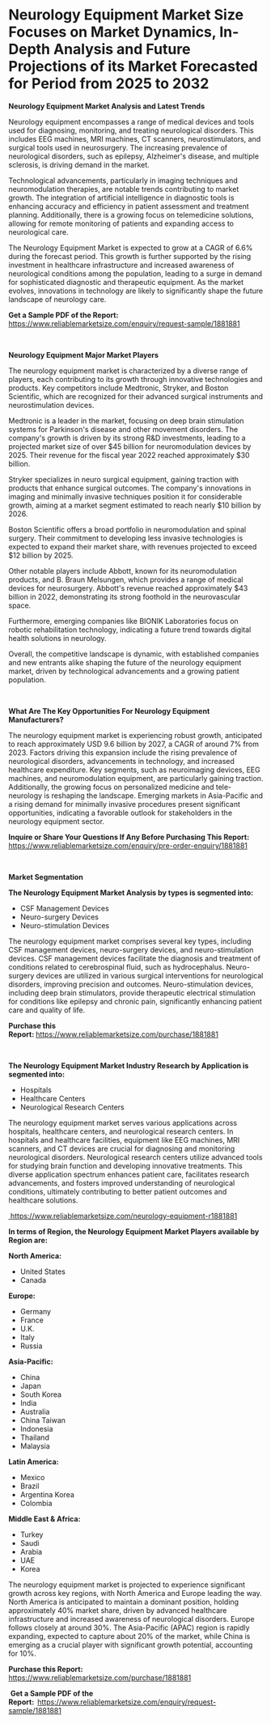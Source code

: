 <p><h1>Neurology Equipment Market Size Focuses on Market Dynamics, In-Depth Analysis and Future Projections of its Market Forecasted for Period from 2025 to 2032</h1></p><p><strong>Neurology Equipment Market Analysis and Latest Trends</strong></p>
<p><p>Neurology equipment encompasses a range of medical devices and tools used for diagnosing, monitoring, and treating neurological disorders. This includes EEG machines, MRI machines, CT scanners, neurostimulators, and surgical tools used in neurosurgery. The increasing prevalence of neurological disorders, such as epilepsy, Alzheimer's disease, and multiple sclerosis, is driving demand in the market. </p><p>Technological advancements, particularly in imaging techniques and neuromodulation therapies, are notable trends contributing to market growth. The integration of artificial intelligence in diagnostic tools is enhancing accuracy and efficiency in patient assessment and treatment planning. Additionally, there is a growing focus on telemedicine solutions, allowing for remote monitoring of patients and expanding access to neurological care.</p><p>The Neurology Equipment Market is expected to grow at a CAGR of 6.6% during the forecast period. This growth is further supported by the rising investment in healthcare infrastructure and increased awareness of neurological conditions among the population, leading to a surge in demand for sophisticated diagnostic and therapeutic equipment. As the market evolves, innovations in technology are likely to significantly shape the future landscape of neurology care.</p></p>
<p><strong>Get a Sample PDF of the Report:&nbsp;</strong> <a href="https://www.reliablemarketsize.com/enquiry/request-sample/1881881?utm_campaign=3558&utm_medium=2&utm_source=Github&utm_content=ia&utm_term=13042025&utm_id=neurology-equipment">https://www.reliablemarketsize.com/enquiry/request-sample/1881881</a></p>
<p>&nbsp;</p>
<p><strong>Neurology Equipment Major Market Players</strong></p>
<p><p>The neurology equipment market is characterized by a diverse range of players, each contributing to its growth through innovative technologies and products. Key competitors include Medtronic, Stryker, and Boston Scientific, which are recognized for their advanced surgical instruments and neurostimulation devices. </p><p>Medtronic is a leader in the market, focusing on deep brain stimulation systems for Parkinson's disease and other movement disorders. The company's growth is driven by its strong R&D investments, leading to a projected market size of over $45 billion for neuromodulation devices by 2025. Their revenue for the fiscal year 2022 reached approximately $30 billion.</p><p>Stryker specializes in neuro surgical equipment, gaining traction with products that enhance surgical outcomes. The company's innovations in imaging and minimally invasive techniques position it for considerable growth, aiming at a market segment estimated to reach nearly $10 billion by 2026.</p><p>Boston Scientific offers a broad portfolio in neuromodulation and spinal surgery. Their commitment to developing less invasive technologies is expected to expand their market share, with revenues projected to exceed $12 billion by 2025.</p><p>Other notable players include Abbott, known for its neuromodulation products, and B. Braun Melsungen, which provides a range of medical devices for neurosurgery. Abbott's revenue reached approximately $43 billion in 2022, demonstrating its strong foothold in the neurovascular space.</p><p>Furthermore, emerging companies like BIONIK Laboratories focus on robotic rehabilitation technology, indicating a future trend towards digital health solutions in neurology.</p><p>Overall, the competitive landscape is dynamic, with established companies and new entrants alike shaping the future of the neurology equipment market, driven by technological advancements and a growing patient population.</p></p>
<p>&nbsp;</p>
<p><strong>What Are The Key Opportunities For Neurology Equipment Manufacturers?</strong></p>
<p><p>The neurology equipment market is experiencing robust growth, anticipated to reach approximately USD 9.6 billion by 2027, a CAGR of around 7% from 2023. Factors driving this expansion include the rising prevalence of neurological disorders, advancements in technology, and increased healthcare expenditure. Key segments, such as neuroimaging devices, EEG machines, and neuromodulation equipment, are particularly gaining traction. Additionally, the growing focus on personalized medicine and tele-neurology is reshaping the landscape. Emerging markets in Asia-Pacific and a rising demand for minimally invasive procedures present significant opportunities, indicating a favorable outlook for stakeholders in the neurology equipment sector.</p></p>
<p><strong>Inquire or Share Your Questions If Any Before Purchasing This Report:</strong> <a href="https://www.reliablemarketsize.com/enquiry/pre-order-enquiry/1881881?utm_campaign=3558&utm_medium=2&utm_source=Github&utm_content=ia&utm_term=13042025&utm_id=neurology-equipment">https://www.reliablemarketsize.com/enquiry/pre-order-enquiry/1881881</a></p>
<p>&nbsp;</p>
<p><strong>Market Segmentation</strong></p>
<p><strong>The Neurology Equipment Market Analysis by types is segmented into:</strong></p>
<p><ul><li>CSF Management Devices</li><li>Neuro-surgery Devices</li><li>Neuro-stimulation Devices</li></ul></p>
<p><p>The neurology equipment market comprises several key types, including CSF management devices, neuro-surgery devices, and neuro-stimulation devices. CSF management devices facilitate the diagnosis and treatment of conditions related to cerebrospinal fluid, such as hydrocephalus. Neuro-surgery devices are utilized in various surgical interventions for neurological disorders, improving precision and outcomes. Neuro-stimulation devices, including deep brain stimulators, provide therapeutic electrical stimulation for conditions like epilepsy and chronic pain, significantly enhancing patient care and quality of life.</p></p>
<p><strong>Purchase this Report:&nbsp;</strong><a href="https://www.reliablemarketsize.com/purchase/1881881?utm_campaign=3558&utm_medium=2&utm_source=Github&utm_content=ia&utm_term=13042025&utm_id=neurology-equipment">https://www.reliablemarketsize.com/purchase/1881881</a></p>
<p>&nbsp;</p>
<p><strong>The Neurology Equipment Market Industry Research by Application is segmented into:</strong></p>
<p><ul><li>Hospitals</li><li>Healthcare Centers</li><li>Neurological Research Centers</li></ul></p>
<p><p>The neurology equipment market serves various applications across hospitals, healthcare centers, and neurological research centers. In hospitals and healthcare facilities, equipment like EEG machines, MRI scanners, and CT devices are crucial for diagnosing and monitoring neurological disorders. Neurological research centers utilize advanced tools for studying brain function and developing innovative treatments. This diverse application spectrum enhances patient care, facilitates research advancements, and fosters improved understanding of neurological conditions, ultimately contributing to better patient outcomes and healthcare solutions.</p></p>
<p><a href="https://www.reliablemarketsize.com/neurology-equipment-r1881881?utm_campaign=3558&utm_medium=2&utm_source=Github&utm_content=ia&utm_term=13042025&utm_id=neurology-equipment">&nbsp;https://www.reliablemarketsize.com/neurology-equipment-r1881881</a></p>
<p><strong>In terms of Region, the Neurology Equipment Market Players available by Region are:</strong></p>
<p>
    <p> <strong> North America: </strong>
        <ul>
            <li>United States</li>
            <li>Canada</li>
        </ul>
        </p> 
    <p> <strong> Europe: </strong>
        <ul>
            <li>Germany</li>
            <li>France</li>
            <li>U.K.</li>
            <li>Italy</li>
            <li>Russia</li>
        </ul>
        </p> 
    <p> <strong> Asia-Pacific: </strong>
        <ul>
            <li>China</li>
            <li>Japan</li>
            <li>South Korea</li>
            <li>India</li>
            <li>Australia</li>
            <li>China Taiwan</li>
            <li>Indonesia</li>
            <li>Thailand</li>
            <li>Malaysia</li>
        </ul>
        </p> 
    <p> <strong> Latin America: </strong>
        <ul>
            <li>Mexico</li>
            <li>Brazil</li>
            <li>Argentina Korea</li>
            <li>Colombia</li>
        </ul>
        </p> 
    <p> <strong> Middle East & Africa: </strong>
        <ul>
            <li>Turkey</li>
            <li>Saudi</li>
            <li>Arabia</li>
            <li>UAE</li>
            <li>Korea</li>
        </ul>
    </p>
    </p>
<p><p>The neurology equipment market is projected to experience significant growth across key regions, with North America and Europe leading the way. North America is anticipated to maintain a dominant position, holding approximately 40% market share, driven by advanced healthcare infrastructure and increased awareness of neurological disorders. Europe follows closely at around 30%. The Asia-Pacific (APAC) region is rapidly expanding, expected to capture about 20% of the market, while China is emerging as a crucial player with significant growth potential, accounting for 10%.</p></p>
<p><strong>Purchase this Report: </strong><a href="https://www.reliablemarketsize.com/purchase/1881881?utm_campaign=3558&utm_medium=2&utm_source=Github&utm_content=ia&utm_term=13042025&utm_id=neurology-equipment">https://www.reliablemarketsize.com/purchase/1881881</a></p>
<p>&nbsp;<strong>Get a Sample PDF of the Report:&nbsp;&nbsp;</strong><a href="https://www.reliablemarketsize.com/enquiry/request-sample/1881881?utm_campaign=3558&utm_medium=2&utm_source=Github&utm_content=ia&utm_term=13042025&utm_id=neurology-equipment">https://www.reliablemarketsize.com/enquiry/request-sample/1881881</a></p>
<p><strong></strong></p>
<p><p></p><p></p><p></p></p>